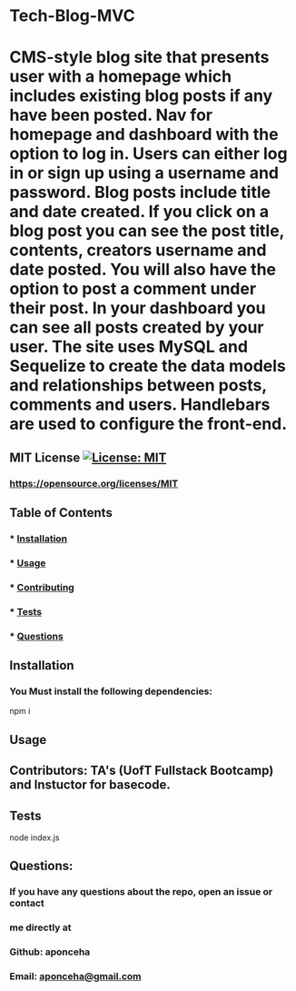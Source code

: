 # Tech-Blog-MVC
  # CMS-style blog site that presents user with a homepage which includes existing blog posts if any have been posted. Nav for homepage and dashboard with the option to log in. Users can either log in or sign up using a username and password. Blog posts include title and date created. If you click on a blog post you can see the post title, contents, creators username and date posted. You will also have the option to post a comment under their post. In your dashboard you can see all posts created by your user. The site uses MySQL and Sequelize to create the data models and relationships between posts, comments and users. Handlebars are used to configure the front-end.

  ## MIT License [![License: MIT](https://img.shields.io/badge/License-MIT-yellow.svg)](https://opensource.org/licenses/MIT)
  ### https://opensource.org/licenses/MIT


  ## Table of Contents
  ### * [Installation](#installation)
  ### * [Usage](#usage)
  ### * [Contributing](#contributing)
  ### * [Tests](#tests)
  ### * [Questions](#questions)
  

  ## Installation
  ### You Must install the following dependencies:
  npm i

  ## Usage

  ## Contributors: TA's (UofT Fullstack Bootcamp) and Instuctor for basecode.


  ## Tests
  node index.js

  ## Questions:
  ### If you have any questions about the repo, open an issue or contact 
  ### me directly at
  ### Github: aponceha
  ### Email: aponceha@gmail.com



